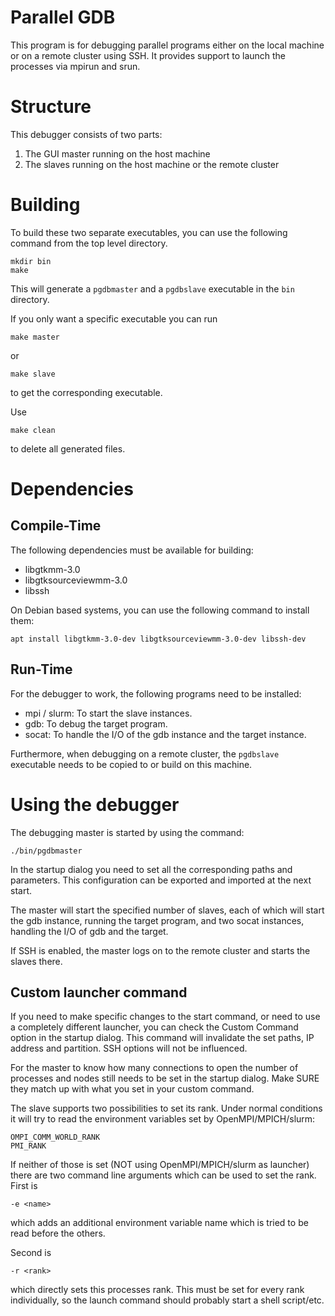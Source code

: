 # Parallel GDB
This program is for debugging parallel programs either on the local machine or on a remote cluster using SSH. It provides support to launch the processes via mpirun and srun.

# Structure
This debugger consists of two parts: 
1. The GUI master running on the host machine
2. The slaves running on the host machine or the remote cluster

# Building
To build these two separate executables, you can use the following command from the top level directory.

	mkdir bin
	make

This will generate a `pgdbmaster` and a `pgdbslave` executable in the `bin` directory.

If you only want a specific executable you can run 

	make master

or 

	make slave

to get the corresponding executable.

Use

	make clean

to delete all generated files.

# Dependencies
## Compile-Time
The following dependencies must be available for building:
- libgtkmm-3.0
- libgtksourceviewmm-3.0
- libssh

On Debian based systems, you can use the following command to install them:

	apt install libgtkmm-3.0-dev libgtksourceviewmm-3.0-dev libssh-dev

## Run-Time
For the debugger to work, the following programs need to be installed:
- mpi / slurm: To start the slave instances.
- gdb: To debug the target program.
- socat: To handle the I/O of the gdb instance and the target instance.

Furthermore, when debugging on a remote cluster, the `pgdbslave` executable needs to be copied to or build on this machine.

# Using the debugger
The debugging master is started by using the command:

	./bin/pgdbmaster

In the startup dialog you need to set all the corresponding paths and parameters. This configuration can be exported and imported at the next start.

The master will start the specified number of slaves, each of which will start the gdb instance, running the target program, and two socat instances, handling the I/O of gdb and the target.

If SSH is enabled, the master logs on to the remote cluster and starts the slaves there.

## Custom launcher command
If you need to make specific changes to the start command, or need to use a completely different launcher, you can check the Custom Command option in the startup dialog. This command will invalidate the set paths, IP address and partition. SSH options will not be influenced. 

For the master to know how many connections to open the number of processes and nodes still needs to be set in the startup dialog. Make SURE they match up with what you set in your custom command.

The slave supports two possibilities to set its rank. Under normal conditions it will try to read the environment variables set by OpenMPI/MPICH/slurm:

	OMPI_COMM_WORLD_RANK
	PMI_RANK

If neither of those is set (NOT using OpenMPI/MPICH/slurm as launcher) there are two command line arguments which can be used to set the rank. First is 

	-e <name>

which adds an additional environment variable name which is tried to be read before the others.

Second is

	-r <rank>

which directly sets this processes rank. This must be set for every rank individually, so the launch command should probably start a shell script/etc.